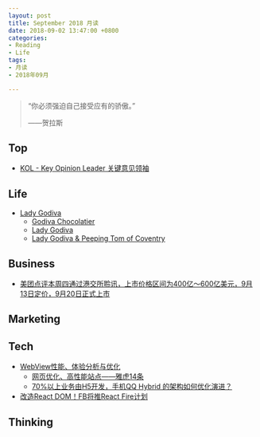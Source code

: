```yaml
---
layout: post
title: September 2018 月读
date: 2018-09-02 13:47:00 +0800
categories:
- Reading
- Life
tags:
- 月读
- 2018年09月

---
```


<blockquote class="blockquote-center">
<p>“你必须强迫自己接受应有的骄傲。”</p>
<p>——贺拉斯</p>
</blockquote>

## Top

- [KOL - Key Opinion Leader 关键意见领袖](https://zh.wikipedia.org/wiki/KOL)



## Life

- [Lady Godiva](https://en.wikipedia.org/wiki/Lady_Godiva)
	- [Godiva Chocolatier](https://en.wikipedia.org/wiki/Godiva_Chocolatier)
	- [Lady Godiva](https://imgcop.com/img/Godiva-Meaning-18218266/)
	- [Lady Godiva & Peeping Tom of Coventry](https://www.youtube.com/watch?v=uJ15ohDAss4)


## Business

- [美团点评本周四通过港交所聆讯，上市价格区间为400亿～600亿美元，9月13日定价，9月20日正式上市](https://36kr.com/p/5149021.html)


## Marketing



## Tech

- [WebView性能、体验分析与优化](https://tech.meituan.com/WebViewPerf.html)
	- [网页优化、高性能站点——雅虎14条](https://stevesouders.com/hpws/rules.php)
	- [70%以上业务由H5开发，手机QQ Hybrid 的架构如何优化演进？](https://mp.weixin.qq.com/s/evzDnTsHrAr2b9jcevwBzA)
- [改造React DOM！FB将推React Fire计划](http://www.infoq.com/cn/news/2018/09/fb-reform-reactdom-react-fire)

## Thinking

